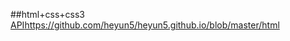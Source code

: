 ##html+css+css3
[API](https://github.com/heyun5/heyun5.github.io/blob/master/html)https://github.com/heyun5/heyun5.github.io/blob/master/html
